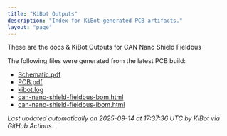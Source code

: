 ```yaml
---
title: "KiBot Outputs"
description: "Index for KiBot-generated PCB artifacts."
layout: "page"
---
```


These are the docs & KiBot Outputs for CAN Nano Shield Fieldbus

The following files were generated from the latest PCB build:

- [Schematic.pdf](./Schematic.pdf)
- [PCB.pdf](./PCB.pdf)
- [kibot.log](./kibot.log)
- [can-nano-shield-fieldbus-bom.html](./can-nano-shield-fieldbus-bom.html)
- [can-nano-shield-fieldbus-ibom.html](./can-nano-shield-fieldbus-ibom.html)

_Last updated automatically on 2025-09-14 at 17:37:36 UTC by KiBot via GitHub Actions._
